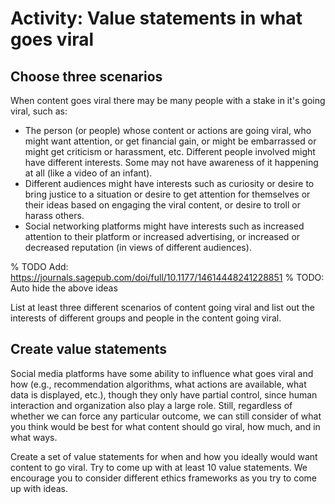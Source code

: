 # Activity: Value statements in what goes viral

## Choose three scenarios

When content goes viral there may be many people with a stake in it's going viral, such as:
- The person (or people) whose content or actions are going viral, who might want attention, or get financial gain, or might be embarrassed or might get criticism or harassment, etc. Different people involved might have different interests. Some may not have awareness of it happening at all (like a video of an infant).
- Different audiences might have interests such as curiosity or desire to bring justice to a situation or desire to get attention for themselves or their ideas based on engaging the viral content, or desire to troll or harass others.
- Social networking platforms might have interests such as increased attention to their platform or increased advertising, or increased or decreased reputation (in views of different audiences).

% TODO Add: https://journals.sagepub.com/doi/full/10.1177/14614448241228851
% TODO: Auto hide the above ideas

List at least three different scenarios of content going viral and list out the interests of different groups and people in the content going viral.

## Create value statements
Social media platforms have some ability to influence what goes viral and how (e.g., recommendation algorithms, what actions are available, what data is displayed, etc.), though they only have partial control, since human interaction and organization also play a large role. Still, regardless of whether we can force any particular outcome, we can still consider of what you think would be best for what content should go viral, how much, and in what ways.

Create a set of value statements for when and how you ideally would want content to go viral. Try to come up with at least 10 value statements. We encourage you to consider different ethics frameworks as you try to come up with ideas. 
